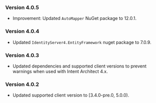 ### Version 4.0.5

- Improvement: Updated `AutoMapper` NuGet package to 12.0.1.

### Version 4.0.4

- Updated `IdentityServer4.EntityFramework` nuget package to 7.0.9.

### Version 4.0.3

- Updated dependencies and supported client versions to prevent warnings when used with Intent Architect 4.x.

### Version 4.0.2

- Updated supported client version to [3.4.0-pre.0, 5.0.0).

